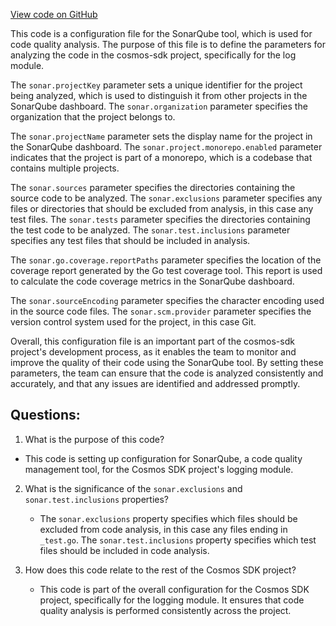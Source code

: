 [View code on GitHub](https://github.com/cosmos/cosmos-sdk.git/log/sonar-project.properties)

This code is a configuration file for the SonarQube tool, which is used for code quality analysis. The purpose of this file is to define the parameters for analyzing the code in the cosmos-sdk project, specifically for the log module. 

The `sonar.projectKey` parameter sets a unique identifier for the project being analyzed, which is used to distinguish it from other projects in the SonarQube dashboard. The `sonar.organization` parameter specifies the organization that the project belongs to. 

The `sonar.projectName` parameter sets the display name for the project in the SonarQube dashboard. The `sonar.project.monorepo.enabled` parameter indicates that the project is part of a monorepo, which is a codebase that contains multiple projects. 

The `sonar.sources` parameter specifies the directories containing the source code to be analyzed. The `sonar.exclusions` parameter specifies any files or directories that should be excluded from analysis, in this case any test files. The `sonar.tests` parameter specifies the directories containing the test code to be analyzed. The `sonar.test.inclusions` parameter specifies any test files that should be included in analysis. 

The `sonar.go.coverage.reportPaths` parameter specifies the location of the coverage report generated by the Go test coverage tool. This report is used to calculate the code coverage metrics in the SonarQube dashboard. 

The `sonar.sourceEncoding` parameter specifies the character encoding used in the source code files. The `sonar.scm.provider` parameter specifies the version control system used for the project, in this case Git. 

Overall, this configuration file is an important part of the cosmos-sdk project's development process, as it enables the team to monitor and improve the quality of their code using the SonarQube tool. By setting these parameters, the team can ensure that the code is analyzed consistently and accurately, and that any issues are identified and addressed promptly.
## Questions: 
 1. What is the purpose of this code?
   - This code is setting up configuration for SonarQube, a code quality management tool, for the Cosmos SDK project's logging module.

2. What is the significance of the `sonar.exclusions` and `sonar.test.inclusions` properties?
   - The `sonar.exclusions` property specifies which files should be excluded from code analysis, in this case any files ending in `_test.go`. The `sonar.test.inclusions` property specifies which test files should be included in code analysis.

3. How does this code relate to the rest of the Cosmos SDK project?
   - This code is part of the overall configuration for the Cosmos SDK project, specifically for the logging module. It ensures that code quality analysis is performed consistently across the project.